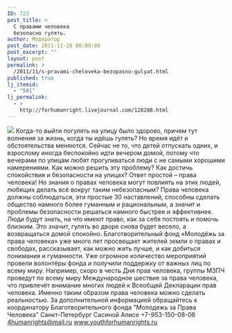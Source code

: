 ```yaml
---
ID: 723
post_title: >
  С правами человека
  безопасно гулять.
author: Модератор
post_date: 2011-11-28 00:09:00
post_excerpt: ""
layout: post
permalink: >
  /2011/11/s-pravami-cheloveka-bezopasno-gulyat.html
published: true
lj_itemid:
  - "501"
lj_permalink:
  - >
    http://forhumanright.livejournal.com/128288.html
---
```

<img src="http://cs5338.vk.com/u132145096/132409092/x_5b26039f.jpg" /> Когда-то выйти погулять на улицу было здорово, причем тут волнения за жизнь, когда ты идёшь гулять? Но время идёт и обстоятельства меняются. Сейчас не то, что детей отпускать одних, и взрослому иногда беспокойно идти вечером домой, потому что вечерами по улицам любят прогуливаться люди с не самыми хорошими намерениями.
Как можно решить эту проблему? Как достичь спокойствия и безопасности на улицах? Ответ простой – права человека! Но знания о правах человека могут повлиять на этих людей, любящих делать всё вокруг таким небезопасным? Права человека должны соблюдаться, эти простые 30 наставлений, способны сделать общество намного более гуманным и рациональным, а значит и проблемы безопасности решаться намного быстрее и эффективнее. Люди будут знать, на что имеют право, как за себя постоять и помочь близким. Это значит, гулять во дворе снова будет весело, а возвращаться домой спокойно.
Благотворительный фонд «Молодёжь за права человека» уже много лет просвещает жителей земли о правах и свободах, рассказывает, как можно жить лучше, и как добиться понимания и гуманности. Уже огромное количество мероприятий провели волонтёры фонда и получили поддержку от важных лиц по всему миру. Например, скоро в честь Дня прав человека, группы МЗПЧ проведут по всему миру Международное шествие за права человека, что привлечёт внимание многих людей к Всеобщей Декларации прав человека. Именно таким образом права человека можно сделать реальностью.	
За дополнительной информацией обращайтесь к координатору
Благотворительного фонда
"Молодежь за Права Человека" Санкт-Петербург 
Сасиной Алисе 
+7-953-150-08-06 
4humanrights@mail.ru
www.youthforhumanrights.ru